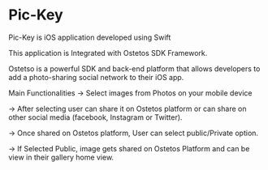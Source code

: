 # Pic-Key
Pic-Key is iOS application developed using Swift

This application is Integrated with Ostetos SDK Framework.

Ostetso is a powerful SDK and back-end platform that allows developers to add a photo-sharing social network to their iOS app.

Main Functionalities
  -> Select images from Photos on your mobile device
  
  -> After selecting user can share it on Ostetos platform or can share on other social media (facebook, Instagram or Twitter).
  
  -> Once shared on Ostetos platform, User can select public/Private option.
  
  -> If Selected Public, image gets shared on Ostetos Platform and can be view in their gallery home view. 
